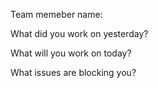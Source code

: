 Team memeber name:

What did you work on yesterday?

What will you work on today?

What issues are blocking you?